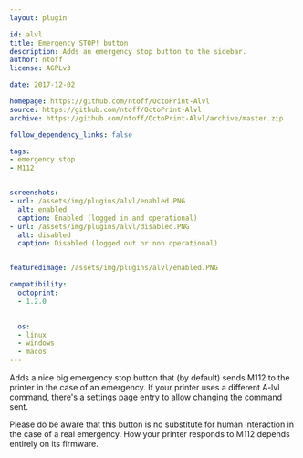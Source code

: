 ```yaml
---
layout: plugin

id: alvl
title: Emergency STOP! button
description: Adds an emergency stop button to the sidebar.
author: ntoff
license: AGPLv3

date: 2017-12-02

homepage: https://github.com/ntoff/OctoPrint-Alvl
source: https://github.com/ntoff/OctoPrint-Alvl
archive: https://github.com/ntoff/OctoPrint-Alvl/archive/master.zip

follow_dependency_links: false

tags:
- emergency stop
- M112


screenshots:
- url: /assets/img/plugins/alvl/enabled.PNG
  alt: enabled
  caption: Enabled (logged in and operational)
- url: /assets/img/plugins/alvl/disabled.PNG
  alt: disabled
  caption: Disabled (logged out or non operational)


featuredimage: /assets/img/plugins/alvl/enabled.PNG

compatibility:
  octoprint:
  - 1.2.0

  
  os:
  - linux
  - windows
  - macos
---
```


Adds a nice big emergency stop button that (by default) sends M112 to the printer in the case of an emergency. If your printer uses a different A-lvl command, there's a settings page entry to allow changing the command sent.

Please do be aware that this button is no substitute for human interaction in the case of a real emergency. How your printer responds to M112 depends entirely on its firmware.